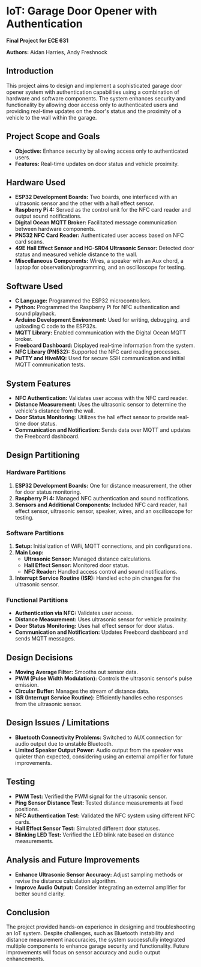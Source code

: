 # IoT: Garage Door Opener with Authentication

**Final Project for ECE 631**

**Authors:** Aidan Harries, Andy Freshnock

## Introduction

This project aims to design and implement a sophisticated garage door opener system with authentication capabilities using a combination of hardware and software components. The system enhances security and functionality by allowing door access only to authenticated users and providing real-time updates on the door's status and the proximity of a vehicle to the wall within the garage.

## Project Scope and Goals

- **Objective:** Enhance security by allowing access only to authenticated users.
- **Features:** Real-time updates on door status and vehicle proximity.

## Hardware Used

- **ESP32 Development Boards:** Two boards, one interfaced with an ultrasonic sensor and the other with a hall effect sensor.
- **Raspberry Pi 4:** Served as the control unit for the NFC card reader and output sound notifications.
- **Digital Ocean MQTT Broker:** Facilitated message communication between hardware components.
- **PN532 NFC Card Reader:** Authenticated user access based on NFC card scans.
- **49E Hall Effect Sensor and HC-SR04 Ultrasonic Sensor:** Detected door status and measured vehicle distance to the wall.
- **Miscellaneous Components:** Wires, a speaker with an Aux chord, a laptop for observation/programming, and an oscilloscope for testing.

## Software Used

- **C Language:** Programmed the ESP32 microcontrollers.
- **Python:** Programmed the Raspberry Pi for NFC authentication and sound playback.
- **Arduino Development Environment:** Used for writing, debugging, and uploading C code to the ESP32s.
- **MQTT Library:** Enabled communication with the Digital Ocean MQTT broker.
- **Freeboard Dashboard:** Displayed real-time information from the system.
- **NFC Library (PN532):** Supported the NFC card reading processes.
- **PuTTY and HiveMQ:** Used for secure SSH communication and initial MQTT communication tests.

## System Features

- **NFC Authentication:** Validates user access with the NFC card reader.
- **Distance Measurement:** Uses the ultrasonic sensor to determine the vehicle's distance from the wall.
- **Door Status Monitoring:** Utilizes the hall effect sensor to provide real-time door status.
- **Communication and Notification:** Sends data over MQTT and updates the Freeboard dashboard.

## Design Partitioning

### Hardware Partitions

1. **ESP32 Development Boards:** One for distance measurement, the other for door status monitoring.
2. **Raspberry Pi 4:** Managed NFC authentication and sound notifications.
3. **Sensors and Additional Components:** Included NFC card reader, hall effect sensor, ultrasonic sensor, speaker, wires, and an oscilloscope for testing.

### Software Partitions

1. **Setup:** Initialization of WiFi, MQTT connections, and pin configurations.
2. **Main Loop:** 
   - **Ultrasonic Sensor:** Managed distance calculations.
   - **Hall Effect Sensor:** Monitored door status.
   - **NFC Reader:** Handled access control and sound notifications.
3. **Interrupt Service Routine (ISR):** Handled echo pin changes for the ultrasonic sensor.

### Functional Partitions

- **Authentication via NFC:** Validates user access.
- **Distance Measurement:** Uses ultrasonic sensor for vehicle proximity.
- **Door Status Monitoring:** Uses hall effect sensor for door status.
- **Communication and Notification:** Updates Freeboard dashboard and sends MQTT messages.

## Design Decisions

- **Moving Average Filter:** Smooths out sensor data.
- **PWM (Pulse Width Modulation):** Controls the ultrasonic sensor's pulse emission.
- **Circular Buffer:** Manages the stream of distance data.
- **ISR (Interrupt Service Routine):** Efficiently handles echo responses from the ultrasonic sensor.

## Design Issues / Limitations

- **Bluetooth Connectivity Problems:** Switched to AUX connection for audio output due to unstable Bluetooth.
- **Limited Speaker Output Power:** Audio output from the speaker was quieter than expected, considering using an external amplifier for future improvements.

## Testing

- **PWM Test:** Verified the PWM signal for the ultrasonic sensor.
- **Ping Sensor Distance Test:** Tested distance measurements at fixed positions.
- **NFC Authentication Test:** Validated the NFC system using different NFC cards.
- **Hall Effect Sensor Test:** Simulated different door statuses.
- **Blinking LED Test:** Verified the LED blink rate based on distance measurements.

## Analysis and Future Improvements

- **Enhance Ultrasonic Sensor Accuracy:** Adjust sampling methods or revise the distance calculation algorithm.
- **Improve Audio Output:** Consider integrating an external amplifier for better sound clarity.

## Conclusion

The project provided hands-on experience in designing and troubleshooting an IoT system. Despite challenges, such as Bluetooth instability and distance measurement inaccuracies, the system successfully integrated multiple components to enhance garage security and functionality. Future improvements will focus on sensor accuracy and audio output enhancements.
